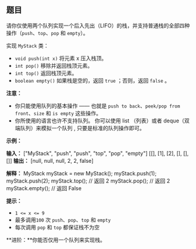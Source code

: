 ## 题目

请你仅使用两个队列实现一个后入先出（LIFO）的栈，并支持普通栈的全部四种操作（`push`、`top`、`pop` 和 `empty`）。

实现 `MyStack` 类：

-   `void push(int x)` 将元素 x 压入栈顶。
-   `int pop()` 移除并返回栈顶元素。
-   `int top()` 返回栈顶元素。
-   `boolean empty()` 如果栈是空的，返回 `true` ；否则，返回 `false` 。

**注意：**

-   你只能使用队列的基本操作 —— 也就是 `push to back`、`peek/pop from front`、`size` 和 `is empty` 这些操作。
-   你所使用的语言也许不支持队列。 你可以使用 list （列表）或者 deque（双端队列）来模拟一个队列 , 只要是标准的队列操作即可。

**示例：**

**输入：**
\["MyStack", "push", "push", "top", "pop", "empty"\]
\[\[\], \[1\], \[2\], \[\], \[\], \[\]\]
**输出：**
\[null, null, null, 2, 2, false\]

**解释：**
MyStack myStack = new MyStack();
myStack.push(1);
myStack.push(2);
myStack.top(); // 返回 2
myStack.pop(); // 返回 2
myStack.empty(); // 返回 False

**提示：**

-   `1 <= x <= 9`
-   最多调用`100` 次 `push`、`pop`、`top` 和 `empty`
-   每次调用 `pop` 和 `top` 都保证栈不为空

**进阶：**你能否仅用一个队列来实现栈。
